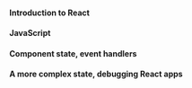 #### Introduction to React
#### JavaScript
#### Component state, event handlers
#### A more complex state, debugging React apps


